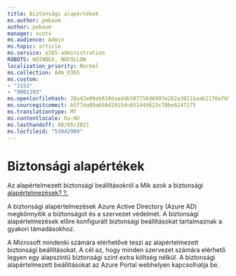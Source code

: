 ```yaml
---
title: Biztonsági alapértékek
ms.author: pebaum
author: pebaum
manager: scotv
ms.audience: Admin
ms.topic: article
ms.service: o365-administration
ROBOTS: NOINDEX, NOFOLLOW
localization_priority: Normal
ms.collection: Adm_O365
ms.custom:
- "3153"
- "9001193"
ms.openlocfilehash: 28a42e09eb810daad4b507756d6997e262a3021baab1176efb9050d793c0a05e
ms.sourcegitcommit: b5f7da89a650d2915dc652449623c78be6247175
ms.translationtype: MT
ms.contentlocale: hu-HU
ms.lasthandoff: 08/05/2021
ms.locfileid: "53942909"
---
```

# <a name="security-defaults"></a>Biztonsági alapértékek

Az alapértelmezett biztonsági beállításokról a Mik azok a biztonsági [alapértelmezések? ?.](https://docs.microsoft.com/azure/active-directory/conditional-access/concept-conditional-access-security-defaults)

A biztonsági alapértelmezések Azure Active Directory (Azure AD) megkönnyítik a biztonságot és a szervezet védelmét. A biztonsági alapértelmezések előre konfigurált biztonsági beállításokat tartalmaznak a gyakori támadásokhoz.

A Microsoft mindenki számára elérhetővé teszi az alapértelmezett biztonsági beállításokat. A cél az, hogy minden szervezet számára elérhető legyen egy alapszintű biztonsági szint extra költség nélkül. A biztonsági alapértelmezett beállításokat az Azure Portal webhelyen kapcsolhatja be.
